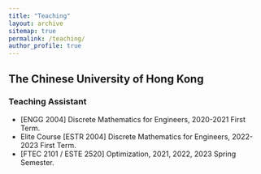 ```yaml
---
title: "Teaching"
layout: archive
sitemap: true
permalink: /teaching/
author_profile: true
---
```


## The Chinese University of Hong Kong

### Teaching Assistant

- [ENGG 2004] Discrete Mathematics for Engineers, 2020-2021 First Term.
- Elite Course [ESTR 2004] Discrete Mathematics for Engineers, 2022-2023 First Term.
- [FTEC 2101 / ESTE 2520] Optimization, 2021, 2022, 2023 Spring Semester.

